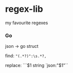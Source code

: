 # regex-lib
my favourite regexes



### Go

json -> go struct

find:     `"(.*?)":\s.*?,`

replace:  ```$1 string `json:"$1"``
